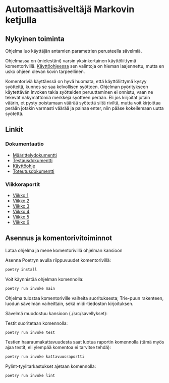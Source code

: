 # Automaattisäveltäjä Markovin ketjulla

## Nykyinen toiminta

Ohjelma luo käyttäjän antamien parametrien perusteella sävelmiä.

Ohjelmassa on (mielestäni) varsin yksinkertainen käyttöliittymä komentorivillä. [Käyttöohjeessa](dokumentaatio/käyttöohje.md) sen valintoja on hieman laajennettu, mutta en usko ohjeen olevan kovin tarpeellinen.

Komentoriviä käyttäessä on hyvä huomata, että käyttöliittymä kysyy syötteitä, kunnes se saa kelvollisen syötteen. Ohjelman pyöritykseen käytettävän Invoken takia syötteiden peruuttaminen ei onnistu, vaan ne tekevät näkymättömiä merkkejä syötteen perään. Eli jos kirjoitat jotain väärin, et pysty poistamaan väärää syötettä siltä riviltä, mutta voit kirjoittaa perään jotakin varmasti väärää ja painaa enter, niin pääse kokeilemaan uutta syötettä.

## Linkit

### Dokumentaatio

- [Määrittelydokumentti](dokumentaatio/määrittelydokumentti.md)
- [Testausdokumentti](dokumentaatio/testausdokumentti.md)
- [Käyttöohje](dokumentaatio/käyttöohje.md)
- [Toteutusdokumentti](dokumentaatio/toteutusdokumentti.md)

### Viikkoraportit

- [Viikko 1](dokumentaatio/viikkoraportit/viikko1.md)
- [Viikko 2](dokumentaatio/viikkoraportit/viikko2.md)
- [Viikko 3](dokumentaatio/viikkoraportit/viikko3.md)
- [Viikko 4](dokumentaatio/viikkoraportit/viikko4.md)
- [Viikko 5](dokumentaatio/viikkoraportit/viikko5.md)
- [Viikko 6](dokumentaatio/viikkoraportit/viikko6.md)

## Asennus ja komentorivitoiminnot

Lataa ohjelma ja mene komentorivillä ohjelman kansioon

Asenna Poetryn avulla riippuvuudet komentorivillä:
```bash
poetry install
```

Voit käynnistää ohjelman komennolla:
```bash
poetry run invoke main
```
Ohjelma tulostaa komentoriville vaiheita suorituksesta; Trie-puun rakenteen, luodun sävelmän vaiheittain, sekä midi-tiedoston kirjoituksen.

Sävelmä muodostuu kansioon (./src/savellykset):


Testit suoritetaan komennolla:

```bash
poetry run invoke test
```

Testien haaraumakattavuudesta saat luotua raportin komennolla (tämä myös ajaa testit, eli ylempää komentoa ei tarvitse tehdä):

```bash
poetry run invoke kattavuusraportti
```

Pylint-tyylitarkastukset ajetaan komennolla:

```bash
poetry run invoke lint
```
